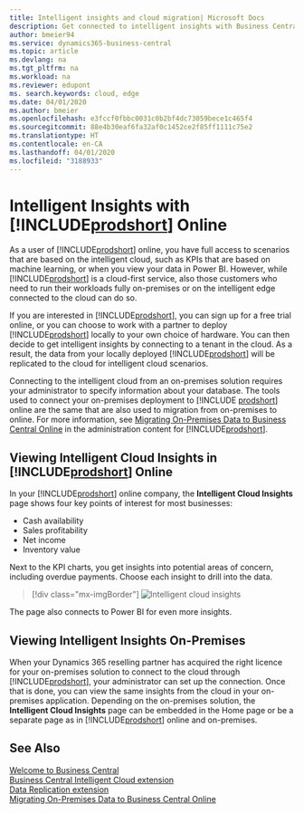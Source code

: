 ```yaml
---
title: Intelligent insights and cloud migration| Microsoft Docs
description: Get connected to intelligent insights with Business Central from your on-premises solution. Learn how to migration to the cloud.
author: bmeier94
ms.service: dynamics365-business-central
ms.topic: article
ms.devlang: na
ms.tgt_pltfrm: na
ms.workload: na
ms.reviewer: edupont
ms. search.keywords: cloud, edge
ms.date: 04/01/2020
ms.author: bmeier
ms.openlocfilehash: e3fccf0fbbc0031c0b2bf4dc73059bece1c465f4
ms.sourcegitcommit: 88e4b30eaf6fa32af0c1452ce2f85ff1111c75e2
ms.translationtype: HT
ms.contentlocale: en-CA
ms.lasthandoff: 04/01/2020
ms.locfileid: "3188933"
---
```

# <a name="intelligent-insights-with-prodshort-online"></a>Intelligent Insights with [!INCLUDE[prodshort](includes/prodshort.md)] Online

As a user of [!INCLUDE[prodshort](includes/prodshort.md)] online, you have full access to scenarios that are based on the intelligent cloud, such as KPIs that are based on machine learning, or when you view your data in Power BI. However, while [!INCLUDE[prodshort](includes/prodshort.md)] is a cloud-first service, also those customers who need to run their workloads fully on-premises or on the intelligent edge connected to the cloud can do so.  

If you are interested in [!INCLUDE[prodshort](includes/prodshort.md)], you can sign up for a free trial online, or you can choose to work with a partner to deploy [!INCLUDE[prodshort](includes/prodshort.md)] locally to your own choice of hardware. You can then decide to get intelligent insights by connecting to a tenant in the cloud. As a result, the data from your locally deployed [!INCLUDE[prodshort](includes/prodshort.md)] will be replicated to the cloud for intelligent cloud scenarios.  

Connecting to the intelligent cloud from an on-premises solution requires your administrator to specify information about your database. The tools used to connect your on-premises deployment to [!INCLUDE [prodshort](includes/prodshort.md)] online are the same that are also used to migration from on-premises to online. For more information, see [Migrating On-Premises Data to Business Central Online](/dynamics365/business-central/dev-itpro/administration/migrate-data) in the administration content for [!INCLUDE[prodshort](includes/prodshort.md)].  

## <a name="viewing-intelligent-cloud-insights-in-prodshort-online"></a>Viewing Intelligent Cloud Insights in [!INCLUDE[prodshort](includes/prodshort.md)] Online

In your [!INCLUDE[prodshort](includes/prodshort.md)] online company, the **Intelligent Cloud Insights** page shows four key points of interest for most businesses:

- Cash availability
- Sales profitability
- Net income
- Inventory value

Next to the KPI charts, you get insights into potential areas of concern, including overdue payments. Choose each insight to drill into the data.  

> [!div class="mx-imgBorder"]
> ![Intelligent cloud insights](media/across-intelligent-cloud/intelligentcloudApril19.png "Shows the Intelligent Cloud Insights page in Business Central")

The page also connects to Power BI for even more insights.

## <a name="viewing-intelligent-insights-on-premises"></a>Viewing Intelligent Insights On-Premises

When your Dynamics 365 reselling partner has acquired the right licence for your on-premises solution to connect to the cloud through [!INCLUDE[prodshort](includes/prodshort.md)], your administrator can set up the connection. Once that is done, you can view the same insights from the cloud in your on-premises application. Depending on the on-premises solution, the **Intelligent Cloud Insights** page can be embedded in the Home page or be a separate page as in [!INCLUDE[prodshort](includes/prodshort.md)] online and on-premises.  

## <a name="see-also"></a>See Also

[Welcome to Business Central](index.md)  
[Business Central Intelligent Cloud extension](ui-extensions-intelligent-cloud.md)  
[Data Replication extension](ui-extensions-data-replication.md)  
[Migrating On-Premises Data to Business Central Online](/dynamics365/business-central/dev-itpro/administration/migrate-data)  
